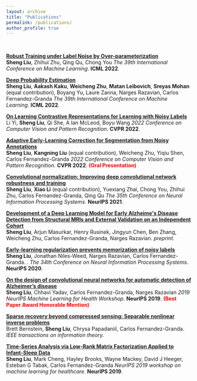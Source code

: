 ```yaml
---
layout: archive
title: "Publications"
permalink: /publications/
author_profile: true
---
```


<br>

<b>[Robust Training under Label Noise by Over-parameterization](https://arxiv.org/abs/2202.14026)</b><br>
<b>Sheng Liu</b>, Zhihui Zhu, Qing Qu, Chong You
<i>The 39th International Conference on Machine Learning</i>. <b>ICML 2022</b>. 

<b>[Deep Probability Estimation](https://arxiv.org/abs/2111.10734)</b><br>
<b>Sheng Liu</b>, <b>Aakash Kaku</b>, <b>Weicheng Zhu</b>, <b>Matan Leibovich</b>, <b>Sreyas Mohan</b> (equal contribution), Boyang Yu, Laure Zanna, Narges Razavian, Carlos Fernandez-Granda
<i>The 39th International Conference on Machine Learning</i>. <b>ICML 2022</b>. 

<b>[On Learning Contrastive Representations for Learning with Noisy Labels](https://arxiv.org/abs/2203.01785)</b><br>
Li Yi, <b>Sheng Liu</b>, Qi She, A Ian McLeod, Boyu Wang
<i>2022 Conference on Computer Vision and Pattern Recognition</i>. <b>CVPR 2022</b>.

<b>[Adaptive Early-Learning Correction for Segmentation from Noisy Annotations](https://arxiv.org/abs/2110.03740)</b><br>
<b>Sheng Liu</b>, <b>Kangning Liu</b> (equal contribution), Weicheng Zhu, Yiqiu Shen, Carlos Fernandez-Granda
<i>2022 Conference on Computer Vision and Pattern Recognition</i>. <b>CVPR 2022</b>. <b><span style="color:red">(Oral Presentation)</span></b>


<b>[Convolutional normalization: Improving deep convolutional network robustness and training](https://arxiv.org/abs/2103.00673)</b><br>
<b>Sheng Liu</b>, <b>Xiao Li</b> (equal contribution), Yuexiang Zhai, Chong You, Zhihui Zhu, Carlos Fernandez-Granda, Qing Qu
<i>The 35th Conference on Neural Information Processing Systems</i>. <b>NeurIPS 2021</b>.

<b>[Development of a Deep Learning Model for Early Alzheime's Disease Detection from Structural MRIs and External Validation on an Independent Cohort](https://www.medrxiv.org/content/10.1101/2021.05.28.21257318v1)</b><br>
<b>Sheng Liu</b>, Arjun Masurkar, Henry Rusinek, Jingyun Chen, Ben Zhang, Weicheng Zhu, Carlos Fernandez-Granda, Narges Razavian. <i>preprint</i>. 

<b>[Early-learning regularization prevents memorization of noisy labels](https://arxiv.org/abs/2007.00151)</b><br>
<b>Sheng Liu</b>, Jonathan Niles-Weed, Narges Razavian, Carlos Fernandez-Granda. <i>.</i>
<i>The 34th Conference on Neural Information Processing Systems</i>. <b>NeurIPS 2020</b>.

<b>[On the design of convolutional neural networks for automatic detection of Alzheimer’s disease](http://proceedings.mlr.press/v116/liu20a)</b><br>
<b>Sheng Liu</b>, Chhavi Yadav, Carlos Fernandez-Granda, Narges Razavian
<i>2019 NeurIPS Machine Learning for Health Workshop.</i> <b>NeurIPS 2019</b>. <b><span style="color:red">(Best Paper Award Honorable Mention)</span></b>

<b>[Sparse recovery beyond compressed sensing: Separable nonlinear inverse problems](https://arxiv.org/abs/1905.04627?utm_source=feedburner&utm_medium=feed&utm_campaign=Feed%253A+arxiv%252FQSXk+%2528ExcitingAds%2521+cs+updates+on+arXiv.org%2529)</b><br>
Brett Bernstein, <b>Sheng Liu</b>, Chrysa Papadaniil, Carlos Fernandez-Granda.
<i>IEEE transactions on information theory.</i>

<b>[Time-Series Analysis via Low-Rank Matrix Factorization Applied to Infant-Sleep Data](https://cims.nyu.edu/~sl5924/infant.html)</b> <br>
<b>Sheng Liu</b>, Mark Cheng, Hayley Brooks, Wayne Mackey, David J Heeger, Esteban G Tabak, Carlos Fernandez-Granda
<i>NeurIPS 2019 workshop on machine learning for healthcare</i>. <b>NeurIPS 2019</b>.
